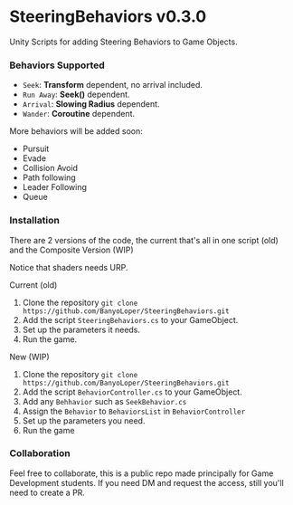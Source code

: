 # SteeringBehaviors v0.3.0
Unity Scripts for adding Steering Behaviors to Game Objects.

### Behaviors Supported

- `Seek`: **Transform** dependent, no arrival included.
- `Run Away`: **Seek()** dependent.
- `Arrival`: **Slowing Radius** dependent.
- `Wander`: **Coroutine** dependent.

More behaviors will be added soon:
- Pursuit
- Evade
- Collision Avoid
- Path following
- Leader Following
- Queue

### Installation
There are 2 versions of the code, the current that's all in one script (old) and the Composite Version (WIP)

Notice that shaders needs URP.

Current (old)
1. Clone the repository
`
git clone https://github.com/BanyoLoper/SteeringBehaviors.git
`
2. Add the script `SteeringBehaviors.cs` to your GameObject.
3. Set up the parameters it needs.
4. Run the game.

New (WIP)
1. Clone the repository
`
git clone https://github.com/BanyoLoper/SteeringBehaviors.git
`
2. Add the script `BehaviorController.cs` to your GameObject.
3. Add any `Behhavior` such as `SeekBehavior.cs`
4. Assign the `Behavior` to `BehaviorsList` in `BehaviorController`
5. Set up the parameters you need.
6. Run the game

### Collaboration
Feel free to collaborate, this is a public repo made principally for Game Development students.
If you need DM and request the access, still you'll need to create a PR.




